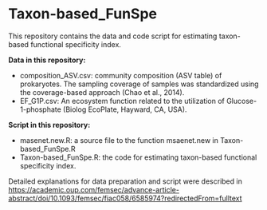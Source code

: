 # Taxon-based_FunSpe
This repository contains the data and code script for estimating taxon-based functional specificity index.  


**Data in this repository:**  
 - composition_ASV.csv: community composition (ASV table) of prokaryotes. The sampling coverage of samples was standardized using the coverage-based approach (Chao et al., 2014).  
 - EF_G1P.csv: An ecosystem function related to the utilization of Glucose-1-phosphate (Biolog EcoPlate, Hayward, CA, USA).
 
**Script in this repository:**  
 - masenet.new.R:  a source file to the function msaenet.new in Taxon-based_FunSpe.R
 - Taxon-based_FunSpe.R:  the code for estimating taxon-based functional specificity index.

 
Detailed explanations for data preparation and script were described in https://academic.oup.com/femsec/advance-article-abstract/doi/10.1093/femsec/fiac058/6585974?redirectedFrom=fulltext

